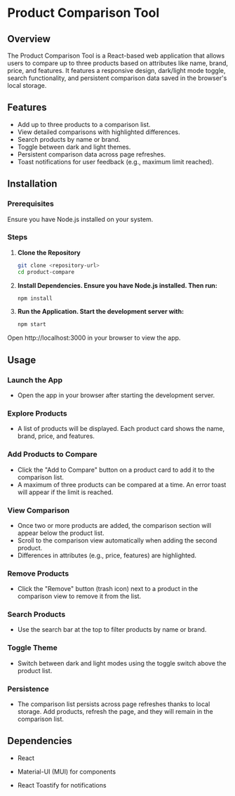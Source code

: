 # Product Comparison Tool

## Overview
The Product Comparison Tool is a React-based web application that allows users to compare up to three products based on attributes like name, brand, price, and features. It features a responsive design, dark/light mode toggle, search functionality, and persistent comparison data saved in the browser's local storage.

## Features
- Add up to three products to a comparison list.
- View detailed comparisons with highlighted differences.
- Search products by name or brand.
- Toggle between dark and light themes.
- Persistent comparison data across page refreshes.
- Toast notifications for user feedback (e.g., maximum limit reached).

## Installation

### Prerequisites
Ensure you have Node.js installed on your system.

### Steps
1. **Clone the Repository**
   ```bash
   git clone <repository-url>
   cd product-compare

2. **Install Dependencies. Ensure you have Node.js installed. Then run:**
   ```bash
   npm install

3. **Run the Application. Start the development server with:**
   ```bash
   npm start
Open http://localhost:3000 in your browser to view the app.

## Usage

### Launch the App
- Open the app in your browser after starting the development server.

### Explore Products
- A list of products will be displayed. Each product card shows the name, brand, price, and features.

### Add Products to Compare
- Click the "Add to Compare" button on a product card to add it to the comparison list.
- A maximum of three products can be compared at a time. An error toast will appear if the limit is reached.

### View Comparison
- Once two or more products are added, the comparison section will appear below the product list.
- Scroll to the comparison view automatically when adding the second product.
- Differences in attributes (e.g., price, features) are highlighted.

### Remove Products
- Click the "Remove" button (trash icon) next to a product in the comparison view to remove it from the list.

### Search Products
- Use the search bar at the top to filter products by name or brand.

### Toggle Theme
- Switch between dark and light modes using the toggle switch above the product list.

### Persistence
- The comparison list persists across page refreshes thanks to local storage. Add products, refresh the page, and they will remain in the comparison list.

## Dependencies

- React

- Material-UI (MUI) for components

- React Toastify for notifications
